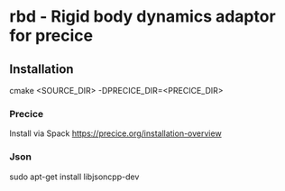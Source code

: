 # rbd - Rigid body dynamics adaptor for precice




## Installation

cmake <SOURCE_DIR> -DPRECICE_DIR=<PRECICE_DIR>


### Precice 

Install via Spack 
https://precice.org/installation-overview

### Json

sudo apt-get install libjsoncpp-dev


